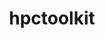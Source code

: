 ---
title: "hpctoolkit"
layout: cache
categories: [package, v0.23.0]
meta: {"versions": ["2024.01.1"], "compilers": ["gcc@=11.4.0", "gcc@=9.4.0"], "oss": ["ubuntu20.04", "ubuntu22.04"], "platforms": ["linux"], "targets": ["neoverse_v1", "neoverse_v2", "ppc64le", "x86_64_v3"], "stacks": ["e4s", "e4s-neoverse-v2", "e4s-neoverse_v1", "e4s-power", "e4s-rocm-external", "root"], "num_specs": 10, "num_specs_by_stack": {"root": 10, "e4s-power": 2, "e4s-neoverse_v1": 2, "e4s-neoverse-v2": 2, "e4s-rocm-external": 1, "e4s": 3}}
spec_details: [{"hash": "4dx3kibzunginhuod6zqk3gtp6usysht", "compiler": "gcc@=9.4.0", "versions": ["2024.01.1"], "os": "ubuntu20.04", "platform": "linux", "target": "ppc64le", "variants": ["build_system=autotools", "~cray", "+cuda", "~debug", "~level_zero", "+mpi", "~opencl", "+papi", "~python", "~rocm", "+viewer"], "stacks": ["root", "e4s-power"], "size": "-", "tarball": "https://binaries.spack.io/v0.23.0/build_cache/linux-ubuntu20.04-ppc64le/gcc-9.4.0/hpctoolkit-2024.01.1/linux-ubuntu20.04-ppc64le-gcc-9.4.0-hpctoolkit-2024.01.1-4dx3kibzunginhuod6zqk3gtp6usysht.spack"}, {"hash": "njyon5v7cfcukopr2ze7uqhho6yxk2l2", "compiler": "gcc@=9.4.0", "versions": ["2024.01.1"], "os": "ubuntu20.04", "platform": "linux", "target": "ppc64le", "variants": ["build_system=autotools", "~cray", "~cuda", "~debug", "~level_zero", "+mpi", "~opencl", "+papi", "~python", "~rocm", "+viewer"], "stacks": ["root", "e4s-power"], "size": "-", "tarball": "https://binaries.spack.io/v0.23.0/build_cache/linux-ubuntu20.04-ppc64le/gcc-9.4.0/hpctoolkit-2024.01.1/linux-ubuntu20.04-ppc64le-gcc-9.4.0-hpctoolkit-2024.01.1-njyon5v7cfcukopr2ze7uqhho6yxk2l2.spack"}, {"hash": "2qaibss52fggwliy72hcrjkq7nx4ool2", "compiler": "gcc@=11.4.0", "versions": ["2024.01.1"], "os": "ubuntu22.04", "platform": "linux", "target": "neoverse_v1", "variants": ["build_system=autotools", "~cray", "+cuda", "~debug", "~level_zero", "+mpi", "~opencl", "+papi", "~python", "~rocm", "+viewer"], "stacks": ["e4s-neoverse_v1", "root"], "size": "-", "tarball": "https://binaries.spack.io/v0.23.0/build_cache/linux-ubuntu22.04-neoverse_v1/gcc-11.4.0/hpctoolkit-2024.01.1/linux-ubuntu22.04-neoverse_v1-gcc-11.4.0-hpctoolkit-2024.01.1-2qaibss52fggwliy72hcrjkq7nx4ool2.spack"}, {"hash": "khuichwkijodondoob53btay4bgqlntp", "compiler": "gcc@=11.4.0", "versions": ["2024.01.1"], "os": "ubuntu22.04", "platform": "linux", "target": "neoverse_v1", "variants": ["build_system=autotools", "~cray", "~cuda", "~debug", "~level_zero", "+mpi", "~opencl", "+papi", "~python", "~rocm", "+viewer"], "stacks": ["e4s-neoverse_v1", "root"], "size": "-", "tarball": "https://binaries.spack.io/v0.23.0/build_cache/linux-ubuntu22.04-neoverse_v1/gcc-11.4.0/hpctoolkit-2024.01.1/linux-ubuntu22.04-neoverse_v1-gcc-11.4.0-hpctoolkit-2024.01.1-khuichwkijodondoob53btay4bgqlntp.spack"}, {"hash": "rpletbd34ehcdyfv4akaa5jrgzwno7zj", "compiler": "gcc@=11.4.0", "versions": ["2024.01.1"], "os": "ubuntu22.04", "platform": "linux", "target": "neoverse_v2", "variants": ["build_system=autotools", "~cray", "~cuda", "~debug", "~level_zero", "+mpi", "~opencl", "+papi", "~python", "~rocm", "+viewer"], "stacks": ["root", "e4s-neoverse-v2"], "size": "-", "tarball": "https://binaries.spack.io/v0.23.0/build_cache/linux-ubuntu22.04-neoverse_v2/gcc-11.4.0/hpctoolkit-2024.01.1/linux-ubuntu22.04-neoverse_v2-gcc-11.4.0-hpctoolkit-2024.01.1-rpletbd34ehcdyfv4akaa5jrgzwno7zj.spack"}, {"hash": "uvx6ppwfoaxkky3l7clgqzbk2j7ipupo", "compiler": "gcc@=11.4.0", "versions": ["2024.01.1"], "os": "ubuntu22.04", "platform": "linux", "target": "neoverse_v2", "variants": ["build_system=autotools", "~cray", "+cuda", "~debug", "~level_zero", "+mpi", "~opencl", "+papi", "~python", "~rocm", "+viewer"], "stacks": ["root", "e4s-neoverse-v2"], "size": "-", "tarball": "https://binaries.spack.io/v0.23.0/build_cache/linux-ubuntu22.04-neoverse_v2/gcc-11.4.0/hpctoolkit-2024.01.1/linux-ubuntu22.04-neoverse_v2-gcc-11.4.0-hpctoolkit-2024.01.1-uvx6ppwfoaxkky3l7clgqzbk2j7ipupo.spack"}, {"hash": "73v74i54abvdnxqsjlmw7dgrn3ji2smo", "compiler": "gcc@=11.4.0", "versions": ["2024.01.1"], "os": "ubuntu22.04", "platform": "linux", "target": "x86_64_v3", "variants": ["build_system=autotools", "~cray", "~cuda", "~debug", "~level_zero", "+mpi", "~opencl", "+papi", "patches=cfbd41a", "~python", "+rocm", "+viewer"], "stacks": ["root", "e4s-rocm-external"], "size": "-", "tarball": "https://binaries.spack.io/v0.23.0/build_cache/linux-ubuntu22.04-x86_64_v3/gcc-11.4.0/hpctoolkit-2024.01.1/linux-ubuntu22.04-x86_64_v3-gcc-11.4.0-hpctoolkit-2024.01.1-73v74i54abvdnxqsjlmw7dgrn3ji2smo.spack"}, {"hash": "nqxx4jimgkcio6giw7glwx7sfwnhkcqg", "compiler": "gcc@=11.4.0", "versions": ["2024.01.1"], "os": "ubuntu22.04", "platform": "linux", "target": "x86_64_v3", "variants": ["build_system=autotools", "~cray", "~cuda", "~debug", "~level_zero", "+mpi", "~opencl", "+papi", "~python", "~rocm", "+viewer"], "stacks": ["e4s", "root"], "size": "-", "tarball": "https://binaries.spack.io/v0.23.0/build_cache/linux-ubuntu22.04-x86_64_v3/gcc-11.4.0/hpctoolkit-2024.01.1/linux-ubuntu22.04-x86_64_v3-gcc-11.4.0-hpctoolkit-2024.01.1-nqxx4jimgkcio6giw7glwx7sfwnhkcqg.spack"}, {"hash": "zi2bo3xvx3ohuwy2hp6kieah3bibpxum", "compiler": "gcc@=11.4.0", "versions": ["2024.01.1"], "os": "ubuntu22.04", "platform": "linux", "target": "x86_64_v3", "variants": ["build_system=autotools", "~cray", "~cuda", "~debug", "~level_zero", "+mpi", "~opencl", "+papi", "patches=cfbd41a", "~python", "+rocm", "+viewer"], "stacks": ["e4s", "root"], "size": "-", "tarball": "https://binaries.spack.io/v0.23.0/build_cache/linux-ubuntu22.04-x86_64_v3/gcc-11.4.0/hpctoolkit-2024.01.1/linux-ubuntu22.04-x86_64_v3-gcc-11.4.0-hpctoolkit-2024.01.1-zi2bo3xvx3ohuwy2hp6kieah3bibpxum.spack"}, {"hash": "zyiedsbadob37bex7auxo2xgnq6jstnd", "compiler": "gcc@=11.4.0", "versions": ["2024.01.1"], "os": "ubuntu22.04", "platform": "linux", "target": "x86_64_v3", "variants": ["build_system=autotools", "~cray", "+cuda", "~debug", "~level_zero", "+mpi", "~opencl", "+papi", "~python", "~rocm", "+viewer"], "stacks": ["e4s", "root"], "size": "-", "tarball": "https://binaries.spack.io/v0.23.0/build_cache/linux-ubuntu22.04-x86_64_v3/gcc-11.4.0/hpctoolkit-2024.01.1/linux-ubuntu22.04-x86_64_v3-gcc-11.4.0-hpctoolkit-2024.01.1-zyiedsbadob37bex7auxo2xgnq6jstnd.spack"}]
---
